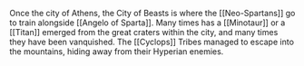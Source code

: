 Once the city of Athens, the City of Beasts is where the [[Neo-Spartans]] go to train alongside [[Angelo of Sparta]]. Many times has a [[Minotaur]] or a [[Titan]] emerged from the great craters within the city, and many times they have been vanquished. The [[Cyclops]] Tribes managed to escape into the mountains, hiding away from their Hyperian enemies.